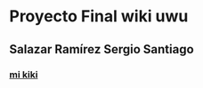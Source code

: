 # Proyecto Final wiki uwu
## Salazar Ramírez Sergio Santiago
### [mi kiki](https://sssccv.github.io/wkbg3/)

